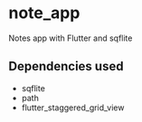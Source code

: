 # note_app

Notes app with Flutter and sqflite

## Dependencies used

-   sqflite
-   path
-   flutter_staggered_grid_view
